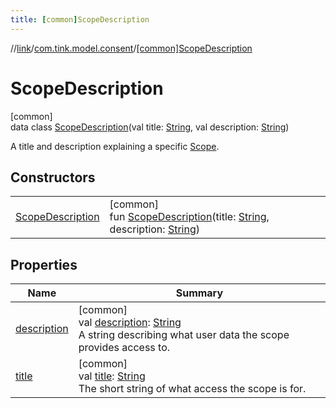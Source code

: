 ```yaml
---
title: [common]ScopeDescription
---
```

//[link](../../../index.html)/[com.tink.model.consent](../index.html)/[[common]ScopeDescription](index.html)



# ScopeDescription



[common]\
data class [ScopeDescription](index.html)(val title: [String](https://kotlinlang.org/api/latest/jvm/stdlib/kotlin/-string/index.html), val description: [String](https://kotlinlang.org/api/latest/jvm/stdlib/kotlin/-string/index.html))

A title and description explaining a specific [Scope](../../com.tink.model.user/[common]-scope/index.html).



## Constructors


| | |
|---|---|
| [ScopeDescription](-scope-description.html) | [common]<br>fun [ScopeDescription](-scope-description.html)(title: [String](https://kotlinlang.org/api/latest/jvm/stdlib/kotlin/-string/index.html), description: [String](https://kotlinlang.org/api/latest/jvm/stdlib/kotlin/-string/index.html)) |


## Properties


| Name | Summary |
|---|---|
| [description](description.html) | [common]<br>val [description](description.html): [String](https://kotlinlang.org/api/latest/jvm/stdlib/kotlin/-string/index.html)<br>A string describing what user data the scope provides access to. |
| [title](title.html) | [common]<br>val [title](title.html): [String](https://kotlinlang.org/api/latest/jvm/stdlib/kotlin/-string/index.html)<br>The short string of what access the scope is for. |

